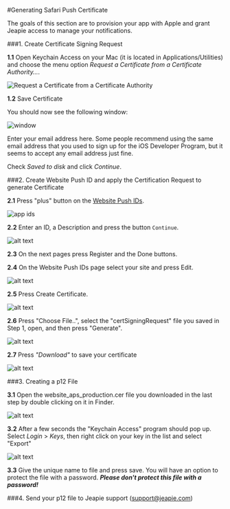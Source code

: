 #Generating Safari Push Certificate

The goals of this section are to provision your app with Apple and grant Jeapie access to manage your notifications.

###1. Create Certificate Signing Request

**1.1** Open Keychain Access on your Mac (it is located in Applications/Utilities) and 
choose the menu option *Request a Certificate from a Certificate Authority…*.

![Request a Certificate from a Certificate Authority](/img/2015-08-07_1627.png)

**1.2** Save Certificate

You should now see the following window:

![window](/img/2015-08-07_1629.png)

Enter your email address here. Some people recommend using the same email address 
that you used to sign up for the iOS Developer Program, 
but it seems to accept any email address just fine.

Check *Saved to disk* and click *Continue*.

###2. Create Website Push ID and apply the Certification Request to generate Certificate

**2.1** Press "plus" button on the [Website Push IDs](https://developer.apple.com/account/ios/identifiers/websitePushId/websitePushIdList.action).

![app ids](/img/2015-11-19_1224.jpg)

**2.2** Enter an ID, a Description and press the button `Continue`.

![alt text](/img/2015-11-19_1236.png)

**2.3** On the next pages press Register and the Done buttons.

**2.4** On the Website Push IDs page select your site and press Edit.

![alt text](/img/2015-11-19_1241.png)

**2.5** Press Create Certificate.

![alt text](/img/2015-11-19_1245.png)

**2.6** Press "Choose File..", select the "certSigningRequest" file you saved in Step 1, 
open, and then press "Generate".

![alt text](/img/2015-08-07_1638.png)

**2.7** Press *"Download"* to save your certificate

![alt text](/img/2015-11-19_1248.png)

###3. Creating a p12 File

**3.1** Open the website_aps_production.cer file you downloaded in the last step by double clicking on it in Finder.

![alt text](/img/2015-08-07_1642.png)

**3.2** After a few seconds the "Keychain Access" program should pop up. Select *Login* > *Keys*, then right click on your key in the list and select "Export"

![alt text](/img/2015-11-19_1254.png)

**3.3** Give the unique name to file and press save. 
You will have an option to protect the file with a password. 
***Please don't protect this file with a password!***


###4. Send your p12 file to Jeapie support (support@jeapie.com)